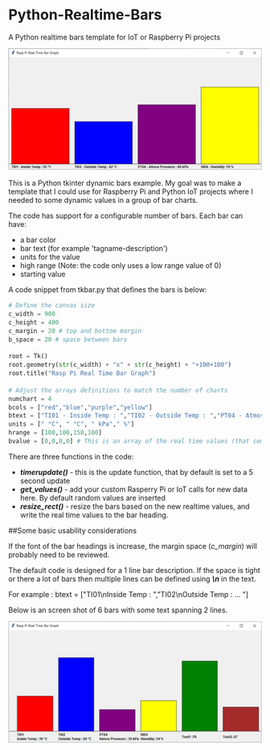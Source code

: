 # Python-Realtime-Bars
A Python realtime bars template for IoT or Raspberry Pi projects

![tkbar](tkbar.png)

This is a Python tkinter dynamic bars example. My goal was to make a template that I could use for Raspberry Pi and Python IoT projects where I needed to some dynamic values in a group of bar charts.




The code has support for a configurable number of bars. Each bar can have:
- a bar color
- bar text (for example 'tagname-description')
- units for the value
- high range (Note: the code only uses a low range value of 0)
- starting value

A code snippet from tkbar.py that defines the bars is below:  
```python
# Define the canvas size 
c_width = 900
c_height = 400
c_margin = 20 # top and bottom margin
b_space = 20 # space between bars

root = Tk()
root.geometry(str(c_width) + "x" + str(c_height) + "+100+100")
root.title("Rasp Pi Real Time Bar Graph")

# Adjust the arrays definitions to match the number of charts
numchart = 4
bcols = ["red","blue","purple","yellow"]
btext = ["TI01 - Inside Temp : ","TI02 - Outside Temp : ","PT04 - Atmos Pressure : ","HI04 - Humidity :"]
units = [" °C", " °C", " kPa"," %"]
hrange = [100,100,150,100]
bvalue = [0,0,0,0] # This is an array of the real time values (that come from a Rasp Pi, IoT, etc.)
```

There are three functions in the code:

- **_timerupdate()_** - this is the update function, that by default is set to a 5 second update
- **_get_values()_** - add your custom Rasperry Pi or IoT calls for new data here. By default random values are inserted
- **_resize_rect()_** - resize the bars based on the new realtime values, and write the real time values to the bar heading.

##Some basic usability considerations

If the font of the bar headings is increase, the margin space (_c_margin_) will probably need to be reviewed.

The default code is designed for a 1 line bar description. If the space is tight or there a lot of bars then multiple lines can be defined using  **_\n_** in the text.

For example : btext = ["TI01\nInside Temp : ","TI02\nOutside Temp : ... "]

Below is an screen shot of 6 bars with some text spanning 2 lines.

![tkbar_2lines](tkbar_2lines.png)





